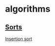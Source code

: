 # algorithms

## [Sorts](https://github.com/kuzanatoliy/algorithms/blob/master/src/sorts/README.md)

[Insertion sort](https://github.com/kuzanatoliy/algorithms/blob/master/src/sorts/insertion-sort/README.md)
